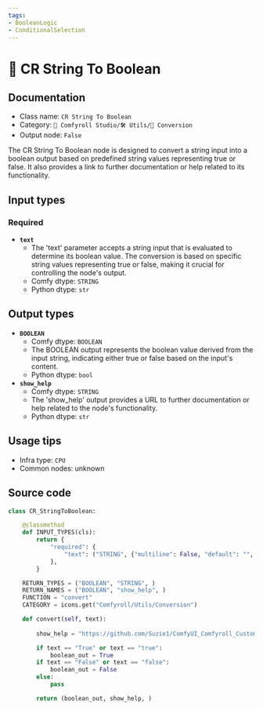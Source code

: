 ```yaml
---
tags:
- BooleanLogic
- ConditionalSelection
---
```


# 🔧 CR String To Boolean
## Documentation
- Class name: `CR String To Boolean`
- Category: `🧩 Comfyroll Studio/🛠️ Utils/🔧 Conversion`
- Output node: `False`

The CR String To Boolean node is designed to convert a string input into a boolean output based on predefined string values representing true or false. It also provides a link to further documentation or help related to its functionality.
## Input types
### Required
- **`text`**
    - The 'text' parameter accepts a string input that is evaluated to determine its boolean value. The conversion is based on specific string values representing true or false, making it crucial for controlling the node's output.
    - Comfy dtype: `STRING`
    - Python dtype: `str`
## Output types
- **`BOOLEAN`**
    - Comfy dtype: `BOOLEAN`
    - The BOOLEAN output represents the boolean value derived from the input string, indicating either true or false based on the input's content.
    - Python dtype: `bool`
- **`show_help`**
    - Comfy dtype: `STRING`
    - The 'show_help' output provides a URL to further documentation or help related to the node's functionality.
    - Python dtype: `str`
## Usage tips
- Infra type: `CPU`
- Common nodes: unknown


## Source code
```python
class CR_StringToBoolean:

    @classmethod
    def INPUT_TYPES(cls):
        return {
            "required": {
                "text": ("STRING", {"multiline": False, "default": "", "forceInput": True}),
            },
        }

    RETURN_TYPES = ("BOOLEAN", "STRING", )
    RETURN_NAMES = ("BOOLEAN", "show_help", )
    FUNCTION = "convert"
    CATEGORY = icons.get("Comfyroll/Utils/Conversion")

    def convert(self, text):
    
        show_help = "https://github.com/Suzie1/ComfyUI_Comfyroll_CustomNodes/wiki/Conversion-Nodes#cr-string-to-boolean"

        if text == "True" or text == "true":
            boolean_out = True
        if text == "False" or text == "false":
            boolean_out = False
        else:
            pass

        return (boolean_out, show_help, )

```
